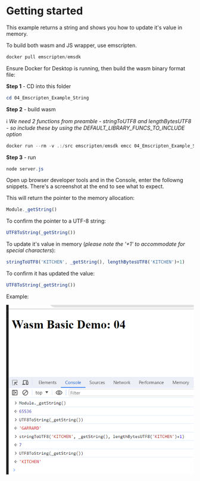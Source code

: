 # Getting started

This example returns a string and shows you how to update it's value in memory. 

To build both wasm and JS wrapper, use emscripten. 

```powershell
docker pull emscripten/emsdk
```

Ensure Docker for Desktop is running, then build the wasm binary format file:

**Step 1** - CD into this folder

```powershell
cd 04_Emscripten_Example_String
```

**Step 2** - build wasm

ℹ️ _We need 2 functions from preamble - stringToUTF8 and lengthBytesUTF8 - so include these by using the DEFAULT_LIBRARY_FUNCS_TO_INCLUDE option_

```powershell
docker run --rm -v .:/src emscripten/emsdk emcc 04_Emscripten_Example_String/lib/basic.c -o 04_Emscripten_Example_String/public/index.js -s EXPORTED_FUNCTIONS="['_getString']" -s DEFAULT_LIBRARY_FUNCS_TO_INCLUDE='$stringToUTF8,$lengthBytesUTF8'
```

**Step 3** - run

```powershell
node server.js
```

Open up browser developer tools and in the Console, enter the followng snippets.  There's a screenshot at the end to see what to expect.

This will return the pointer to the memory allocation:

```js
Module._getString()
```

To confirm the pointer to a UTF-8 string:

```js
UTF8ToString(_getString())
```

To update it's value in memory (_please note the '+1' to accommodate for special characters_):

```js
stringToUTF8('KITCHEN', _getString(), lengthBytesUTF8('KITCHEN')+1)
```

To confirm it has updated the value:
```js
UTF8ToString(_getString())
```

Example:

![](../assets/2023-09-25-20-49-13.png)
